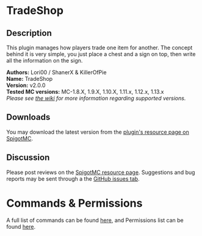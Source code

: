 # TradeShop

## Description
This plugin manages how players trade one item for another. The concept behind it is very simple, you just place a chest and a sign on top, then write all the information on the sign.

**Authors:** Lori00 / ShanerX & KillerOfPie <br/>
**Name:** TradeShop <br/>
**Version:** v2.0.0 <br/>
**Tested MC versions:** MC-1.8.X, 1.9.X, 1.10.X, 1.11.x, 1.12.x, 1.13.x <br/>
*Please see [the wiki](https://github.com/SparklingComet/TradeShop/wiki) for more information regarding supported versions.*

## Downloads
You may download the latest version from the [plugin's resource page on SpigotMC](https://www.spigotmc.org/resources/32762/).

## Discussion
Please post reviews on the [SpigotMC resource page](https://www.spigotmc.org/resources/32762/). Suggestions and bug reports may be sent through a the [GitHub issues tab](https://github.com/SparklingComet/TradeShop/issues).

# Commands & Permissions
A full list of commands can be found [here](https://github.com/ShanerX/TradeShop/wiki/Commands), and Permissions list can be found [here](https://github.com/ShanerX/TradeShop/wiki/Permissions).
